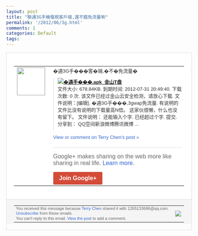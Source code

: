 ```yaml
---
layout: post
title: "聯通3G手機電視客戶端,還不錯免流量喲"
permalink: '/2012/06/3g.html'
comments: 1
categories: Default
tags: 
---
```

<div style="border:solid 1px #dfdfdf;color:#686868;font:13px Arial"><div style="background-color:#fff;padding:20px;"><table cellpadding="0" cellspacing="0"><tr><td style="padding-right:15px;vertical-align:top"><a href="https://plus.google.com/_/notifications/emlink?emrecipient=109554455967099403328&amp;emid=CMC3yt-A9rACFamZ7Aod7EAAAA&amp;path=%2F108643996575278738906&amp;dt=1341060788955&amp;uob=8"><img height="75" src="https://lh3.googleusercontent.com/-KKRGTyJ5Bl0/AAAAAAAAAAI/AAAAAAAAEEY/jllxqER5dCk/s75-c-k-a/photo.jpg" style="border:solid 1px #cccccc;" width="75"/></a></td><td style="width:578px;color:#333;font:13px Arial;vertical-align:top;"><div style="padding-bottom:10px">�通3G手���客�端,�不�免流量�</div><div style="margin-bottom:10px;padding-left:10px; border-left:2px solid #EAEAEA"><span style="margin-right:5px"><a href="http://d.1tpan.com/tp1052363401" style="zSoyz"><img border="0" src="https://images3-focus-opensocial.googleusercontent.com/gadgets/proxy?url=https://s2.googleusercontent.com/s2/favicons?domain%3Dd.1tpan.com&amp;container=focus&amp;gadget=a&amp;rewriteMime=image/*&amp;refresh=31536000&amp;resize_h=16"/><span style="font-weight:bold">�通手���.apk_金山T盘</span></a><div style="padding-bottom:10px">文件大小: 678.84KB. 到期时间: 2012-07-31 20:49:40. 下载次数: 0 次. 该文件已经过金山云安全检测，请放心下载. 文件说明：[编辑]. �通3G手���,3gwap免流量. 有说明的文件比没有说明的下载量高N倍。 这家伙很懒，什么也没有留下。 文件说明： 还能输入个字. 已经超过个字. 提交. 分享到： QQ空间新浪微博腾讯微博 ...</div></span></div><a href="https://plus.google.com/_/notifications/emlink?emrecipient=109554455967099403328&amp;emid=CMC3yt-A9rACFamZ7Aod7EAAAA&amp;path=%2F108643996575278738906%2Fposts%2FCDEVm6RzBX2%3Fgpinv%3DAMIXal_pEipm5EjzzK9Iu9TRccMwAWjdjlCKarHCLJ0J6NL7WBIINei7QrDy_odSAfezgfmdeJsjF7miskVXfcuFN88qiNHNpI82WdPp6ogqpmbo6gsuqCs&amp;dt=1341060788955&amp;uob=8" style="color:#3366CC;text-decoration:none;">View or comment on Terry Chen's post »</a><div style="margin-top:20px;border-top:solid 1px #dfdfdf"><div style="padding:15px 0;color:#686868;font:16px Arial;">Google+ makes sharing on the web more like sharing in real life. <a href="http://www.google.com/+/learnmore/" style="color:#3366CC;text-decoration:none;">Learn more</a>.</div><a href="https://plus.google.com/_/notifications/emlink?emrecipient=109554455967099403328&amp;emid=CMC3yt-A9rACFamZ7Aod7EAAAA&amp;path=%2F%3Fgpinv%3DAMIXal_pEipm5EjzzK9Iu9TRccMwAWjdjlCKarHCLJ0J6NL7WBIINei7QrDy_odSAfezgfmdeJsjF7miskVXfcuFN88qiNHNpI82WdPp6ogqpmbo6gsuqCs&amp;dt=1341060788955&amp;uob=8" style="display:inline-block;padding:7px 15px;background-color:#d44b38; color:#fff;font-size:16px; font-weight:bold;border-radius:2px;-webkit-border-radius:2px; -moz-border-radius:2px;border:solid 1px #c43b28; white-space:nowrap;text-decoration:none">Join Google+</a></div></td></tr></table></div><div style="border-top:solid 1px #dfdfdf;padding:0 20px; background-color:#f5f5f5"><table cellpadding="0" cellspacing="0" style="height:50px"><tbody><tr><td style="vertical-align:middle;width:100%; color:#636363;font:11px Arial; line-height:120%">You received this message because <a href="https://plus.google.com/_/notifications/emlink?emrecipient=109554455967099403328&amp;emid=CMC3yt-A9rACFamZ7Aod7EAAAA&amp;path=%2F108643996575278738906%3Fgpinv%3DAMIXal_pEipm5EjzzK9Iu9TRccMwAWjdjlCKarHCLJ0J6NL7WBIINei7QrDy_odSAfezgfmdeJsjF7miskVXfcuFN88qiNHNpI82WdPp6ogqpmbo6gsuqCs&amp;dt=1341060788955&amp;uob=8" style="color:#3366CC;text-decoration:none;">Terry Chen</a> shared it with 1265133686@qq.com. <a href="https://plus.google.com/_/notifications/emlink?emrecipient=109554455967099403328&amp;emid=CMC3yt-A9rACFamZ7Aod7EAAAA&amp;path=%2F_%2Fnonplus%2Femailsettings%3Fgpinv%3DAMIXal_pEipm5EjzzK9Iu9TRccMwAWjdjlCKarHCLJ0J6NL7WBIINei7QrDy_odSAfezgfmdeJsjF7miskVXfcuFN88qiNHNpI82WdPp6ogqpmbo6gsuqCs%26est%3DADH5u8Wj6I2sni5r46KarmGVYagxdIwirpBzVXGbhsRqsSLN5T2UZ7aJpoQ4L3O_EI3dmcrydBtn3lqTFAqeel75G-spehccQpDV2pKaTG5BDUXIbI16p3tqEPQL7toktpLUskabDry6&amp;dt=1341060788955&amp;uob=8" style="color:#3366CC;text-decoration:none;">Unsubscribe</a> from these emails.<br/>You can't reply to this email. <a href="https://plus.google.com/_/notifications/emlink?emrecipient=109554455967099403328&amp;emid=CMC3yt-A9rACFamZ7Aod7EAAAA&amp;path=%2F108643996575278738906%2Fposts%2FCDEVm6RzBX2%3Fgpinv%3DAMIXal_pEipm5EjzzK9Iu9TRccMwAWjdjlCKarHCLJ0J6NL7WBIINei7QrDy_odSAfezgfmdeJsjF7miskVXfcuFN88qiNHNpI82WdPp6ogqpmbo6gsuqCs&amp;dt=1341060788955&amp;uob=8" style="color:#3366CC;text-decoration:none;">View the post</a> to add a comment.<br/></td><td><img src="https://ssl.gstatic.com/s2/oz/images/notifications/logo/google-plus-6617a72bb36cc548861652780c9e6ff1.png"/></td></tr></tbody></table></div></div>